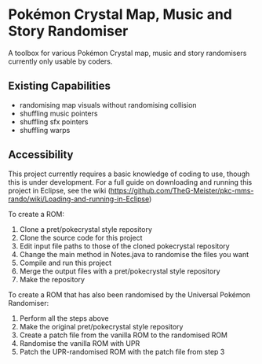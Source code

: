 # Pokémon Crystal Map, Music and Story Randomiser

A toolbox for various Pokémon Crystal map, music and story randomisers currently only usable by coders.

## Existing Capabilities
* randomising map visuals without randomising collision
* shuffling music pointers
* shuffling sfx pointers
* shuffling warps

## Accessibility

This project currently requires a basic knowledge of coding to use, though this is under development. For a full guide on downloading and running this project in Eclipse, see the wiki (https://github.com/TheG-Meister/pkc-mms-rando/wiki/Loading-and-running-in-Eclipse)

To create a ROM:
1. Clone a pret/pokecrystal style repository
2. Clone the source code for this project
3. Edit input file paths to those of the cloned pokecrystal repository
4. Change the main method in Notes.java to randomise the files you want
5. Compile and run this project
7. Merge the output files with a pret/pokecrystal style repository
8. Make the repository

To create a ROM that has also been randomised by the Universal Pokémon Randomiser:
1. Perform all the steps above
2. Make the original pret/pokecrystal style repository
3. Create a patch file from the vanilla ROM to the randomised ROM
4. Randomise the vanilla ROM with UPR
5. Patch the UPR-randomised ROM with the patch file from step 3
